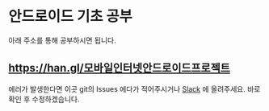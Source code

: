 # 안드로이드 기초 공부
아래 주소를 통해 공부하시면 됩니다.
## https://han.gl/모바일인터넷안드로이드프로젝트

에러가 발생한다면 이곳 git의 Issues 에다가 적어주시거나 [Slack](https://join.slack.com/t/redsmurf/shared_invite/enQtNzM3MTQ4NjY3ODc2LTUyMDUyOGVhZGUxM2NhM2JkNWE0MTk3ZDIxNDQ3Y2VkMGI4MGNlNzQ5YzBlZmFjODI4NDdhNGVmNGQ1ODgxNDQ) 에 올려주세요. 바로 확인 후 수정하겠습니다.